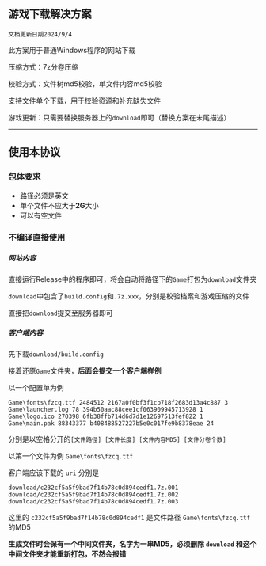 ## 游戏下载解决方案

`文档更新日期2024/9/4`

此方案用于普通Windows程序的网站下载

压缩方式：7z分卷压缩

校验方式：文件树md5校验，单文件内容md5校验

支持文件单个下载，用于校验资源和补充缺失文件

游戏更新：只需要替换服务器上的`download`即可（替换方案在末尾描述）

-------------------------------

## 使用本协议

### 包体要求

+ 路径必须是英文
+ 单个文件不应大于**2G**大小
+ 可以有空文件

### 不编译直接使用

##### 网站内容

直接运行Release中的程序即可，将会自动将路径下的`Game`打包为`download`文件夹

`download`中包含了`build.config`和`.7z.xxx`，分别是校验档案和游戏压缩的文件

直接把`download`提交至服务器即可

##### 客户端内容

先下载`download/build.config`

接着还原`Game`文件夹，**后面会提交一个客户端样例**

以一个配置单为例

```
Game\fonts\fzcq.ttf 2484512 2167a0f0bf3f1cb718f2683d13a4c887 3
Game\launcher.log 78 394b50aac88cee1cf063909945713928 1
Game\logo.ico 270398 6fb38ffb714d6d7d1e12697513fef822 1
Game\main.pak 88343377 b408488527227b5e0c017fe9b8378eae 24
```

分别是以空格分开的`[文件路径] [文件长度] [文件内容MD5] [文件分卷个数]`

以第一个文件为例 `Game\fonts\fzcq.ttf`

客户端应该下载的 `uri` 分别是

```
download/c232cf5a5f9bad7f14b78c0d894cedf1.7z.001
download/c232cf5a5f9bad7f14b78c0d894cedf1.7z.002
download/c232cf5a5f9bad7f14b78c0d894cedf1.7z.003
```

这里的 `c232cf5a5f9bad7f14b78c0d894cedf1` 是文件路径 `Game\fonts\fzcq.ttf` 的MD5

**生成文件时会保有一个中间文件夹，名字为一串MD5，必须删除 `download` 和这个中间文件夹才能重新打包，不然会报错**
